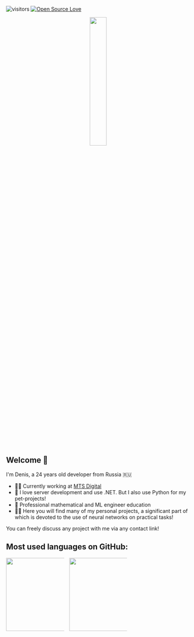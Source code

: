 ![visitors](https://visitor-badge.laobi.icu/badge?page_id=brasd99.brasd99)
[![Open Source Love](https://badges.frapsoft.com/os/v3/open-source.png?v=103)](https://github.com/ellerbrock/open-source-badges/)

<p align="center">
  <img src="https://i.ibb.co/3zzHnYL/cat.png" width="30%" height="auto" />
</p>

## Welcome 👋
I'm Denis, a 24 years old developer from Russia 🇷🇺

- 👨‍💻 Currently working at [MTS Digital](https://mts-digital.ru/)
- 💼 I love server development and use .NET. But I also use Python for my pet-projects!
- 🏫 Professional mathematical and ML engineer education
- 👨‍🏫 Here you will find many of my personal projects, a significant part of which is devoted to the use of neural networks on practical tasks!

You can freely discuss any project with me via any contact link!

## Most used languages on GitHub:

<div align="center" style="columns:3;">
  <img height="200" src="https://github-readme-stats.vercel.app/api/top-langs/?username=brasd99&layout=compact&theme=transparent&langs_count=10&hide_border=true&hide=jupyter%20notebook" />
  <img width="60" />
  <img height="200" src="https://github-readme-stats.vercel.app/api?username=brasd99&show_icons=true&theme=transparent&hide_border=true" />
</div>
